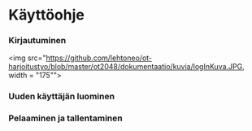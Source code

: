 # Käyttöohje


### Kirjautuminen

<img src="https://github.com/lehtoneo/ot-harjoitustyo/blob/master/ot2048/dokumentaatio/kuvia/logInKuva.JPG, width = "175"">

### Uuden käyttäjän luominen

### Pelaaminen ja tallentaminen
